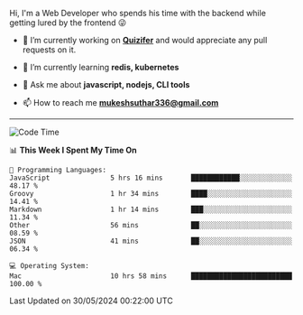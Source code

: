 Hi, I'm a Web Developer who spends his time with the backend while getting lured by the frontend 😜

- 🔭 I’m currently working on **[Quizifer](https://github.com/SutharMukesh/Quizifer/)** and would appreciate any pull requests on it.

- 🌱 I’m currently learning **redis, kubernetes**

- 💬 Ask me about **javascript, nodejs, CLI tools**

- 📫 How to reach me **mukeshsuthar336@gmail.com**

---
<!--START_SECTION:waka-->
![Code Time](http://img.shields.io/badge/Code%20Time-2%2C974%20hrs%2039%20mins-blue)

📊 **This Week I Spent My Time On** 

```text
💬 Programming Languages: 
JavaScript               5 hrs 16 mins       ████████████░░░░░░░░░░░░░   48.17 % 
Groovy                   1 hr 34 mins        ████░░░░░░░░░░░░░░░░░░░░░   14.41 % 
Markdown                 1 hr 14 mins        ███░░░░░░░░░░░░░░░░░░░░░░   11.34 % 
Other                    56 mins             ██░░░░░░░░░░░░░░░░░░░░░░░   08.59 % 
JSON                     41 mins             ██░░░░░░░░░░░░░░░░░░░░░░░   06.34 % 

💻 Operating System: 
Mac                      10 hrs 58 mins      █████████████████████████   100.00 % 
```


 Last Updated on 30/05/2024 00:22:00 UTC
<!--END_SECTION:waka-->
